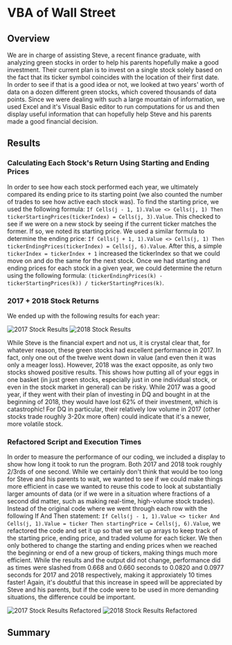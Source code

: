 # VBA of Wall Street

## Overview

We are in charge of assisting Steve, a recent finance graduate, with analyzing green stocks in order to help his parents hopefully make a good investment.  Their current plan is to invest on a single stock solely based on the fact that its ticker symbol coincides with the location of their first date.  In order to see if that is a good idea or not, we looked at two years' worth of data on a dozen different green stocks, which covered thousands of data points.  Since we were dealing with such a large mountain of information, we used Excel and it's Visual Basic editor to run computations for us and then display useful information that can hopefully help Steve and his parents made a good financial decision.

## Results

### Calculating Each Stock's Return Using Starting and Ending Prices

In order to see how each stock performed each year, we ultimately compared its ending price to its starting point (we also counted the number of trades to see how active each stock was).  To find the starting price, we used the following formula: `If Cells(j - 1, 1).Value <> Cells(j, 1) Then tickerStartingPrices(tickerIndex) = Cells(j, 3).Value`.  This checked to see if we were on a new stock by seeing if the current ticker matches the former.  If so, we noted its starting price.  We used a similar formula to determine the ending price: `If Cells(j + 1, 1).Value <> Cells(j, 1) Then tickerEndingPrices(tickerIndex) = Cells(j, 6).Value`.  After this, a simple `tickerIndex = tickerIndex + 1` increased the tickerIndex so that we could move on and do the same for the next stock.  Once we had starting and ending prices for each stock in a given year, we could determine the return using the following formula: `(tickerEndingPrices(k) - tickerStartingPrices(k)) / tickerStartingPrices(k)`.

### 2017 + 2018 Stock Returns

We ended up with the following results for each year:

![2017 Stock Results](https://github.com/Jeffstr00/stock-analysis/blob/main/VBA_Challenge_2017_orig.png) ![2018 Stock Results](https://github.com/Jeffstr00/stock-analysis/blob/main/VBA_Challenge_2018_orig.png)

While Steve is the financial expert and not us, it is crystal clear that, for whatever reason, these green stocks had excellent performance in 2017.  In fact, only one out of the twelve went down in value (and even then it was only a meager loss).  However, 2018 was the exact opposite, as only two stocks showed positive results.  This shows how putting all of your eggs in one basket (in just green stocks, especially just in one individual stock, or even in the stock market in general) can be risky.  While 2017 was a good year, if they went with their plan of investing in DQ and bought in at the beginning of 2018, they would have lost 62% of their investment, which is catastrophic!  For DQ in particular, their relatively low volume in 2017 (other stocks trade roughly 3-20x more often) could indicate that it's a newer, more volatile stock.

### Refactored Script and Execution Times

In order to measure the performance of our coding, we included a display to show how long it took to run the program.  Both 2017 and 2018 took roughly 2/3rds of one second.  While we certainly don't think that would be too long for Steve and his parents to wait, we wanted to see if we could make things more efficient in case we wanted to reuse this code to look at substantially larger amounts of data (or if we were in a situation where fractions of a second did matter, such as making real-time, high-volume stock trades).  Instead of the original code where we went through each row with the following If And Then statement: `If Cells(j - 1, 1).Value <> ticker And Cells(j, 1).Value = ticker Then startingPrice = Cells(j, 6).Value`, we refactored the code and set it up so that we set up arrays to keep track of the starting price, ending price, and traded volume for each ticker.  We then only bothered to change the starting and ending prices when we reached the beginning or end of a new group of tickers, making things much more efficient.  While the results and the output did not change, performance did as times were slashed from 0.668 and 0.660 seconds to 0.0820 and 0.0977 seconds for 2017 and 2018 respectively, making it approxiately 10 times faster!  Again, it's doubtful that this increase in speed will be appreciated by Steve and his parents, but if the code were to be used in more demanding situations, the difference could be important.

![2017 Stock Results Refactored](https://github.com/Jeffstr00/stock-analysis/blob/main/VBA_Challenge_2017.png) ![2018 Stock Results Refactored](https://github.com/Jeffstr00/stock-analysis/blob/main/VBA_Challenge_2018.png)

## Summary
